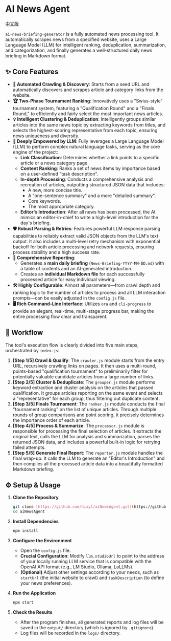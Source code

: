 # AI News Agent

[中文版](./README.md)

`ai-news-briefing-generator` is a fully automated news processing tool. It automatically scrapes news from a specified website, uses a Large Language Model (LLM) for intelligent ranking, deduplication, summarization, and categorization, and finally generates a well-structured daily news briefing in Markdown format.

## ✨ Core Features

- **🤖 Automated Crawling & Discovery**: Starts from a seed URL and automatically discovers and scrapes article and category links from the website.
- **🏆 Two-Phase Tournament Ranking**: Innovatively uses a "Swiss-style" tournament system, featuring a "Qualification Round" and a "Finals Round," to efficiently and fairly select the most important news articles.
- **💡 Intelligent Clustering & Deduplication**: Intelligently groups similar articles into the same news topic by extracting keywords from titles, and selects the highest-scoring representative from each topic, ensuring news uniqueness and diversity.
- **🧠 Deeply Empowered by LLM**: Fully leverages a Large Language Model (LLM) to perform complex natural language tasks, serving as the core engine of the project:
    - **Link Classification**: Determines whether a link points to a specific article or a news category page.
    - **Content Ranking**: Ranks a set of news items by importance based on a user-defined "task description".
    - **In-depth Processing**: Conducts a comprehensive analysis and recreation of articles, outputting structured JSON data that includes:
        - A new, more concise title.
        - A "one-sentence summary" and a more "detailed summary".
        - Core keywords.
        - The most appropriate category.
    - **Editor's Introduction**: After all news has been processed, the AI mimics an editor-in-chief to write a high-level introduction for the day's briefing.
- **🛡️ Robust Parsing & Retries**: Features powerful LLM response parsing capabilities to reliably extract valid JSON objects from the LLM's text output. It also includes a multi-level retry mechanism with exponential backoff for both article processing and network requests, ensuring process stability and a high success rate.
- **📄 Comprehensive Reporting**:
    - Generates a **main daily briefing** (`News-Briefing-YYYY-MM-DD.md`) with a table of contents and an AI-generated introduction.
    - Creates an **individual Markdown file** for each successfully processed article for easy individual viewing.
- **🛠️ Highly Configurable**: Almost all parameters—from crawl depth and ranking logic to the number of articles to process and all LLM interaction prompts—can be easily adjusted in the `config.js` file.
- **🖥️ Rich Command-Line Interface**: Utilizes `ora` and `cli-progress` to provide an elegant, real-time, multi-stage progress bar, making the entire processing flow clear and transparent.

## 🚀 Workflow

The tool's execution flow is clearly divided into five main steps, orchestrated by `index.js`:

1.  **[Step 1/5] Crawl & Qualify**: The `crawler.js` module starts from the entry URL, recursively crawling links on pages. It then uses a multi-round, points-based "qualification tournament" to preliminarily filter for potentially valuable candidate articles from a large number of links.
2.  **[Step 2/5] Cluster & Deduplicate**: The `grouper.js` module performs keyword extraction and cluster analysis on the articles that passed qualification. It groups articles reporting on the same event and selects a "representative" for each group, thus filtering out duplicate content.
3.  **[Step 3/5] Finals Tournament**: The `ranker.js` module conducts the final "tournament ranking" on the list of unique articles. Through multiple rounds of group comparisons and point scoring, it precisely determines the importance order of each article.
4.  **[Step 4/5] Process & Summarize**: The `processor.js` module is responsible for processing the final selection of articles. It extracts the original text, calls the LLM for analysis and summarization, parses the returned JSON data, and includes a powerful built-in logic for retrying failed attempts.
5.  **[Step 5/5] Generate Final Report**: The `reporter.js` module handles the final wrap-up. It calls the LLM to generate an "Editor's Introduction" and then compiles all the processed article data into a beautifully formatted Markdown briefing.

## ⚙️ Setup & Usage

1.  **Clone the Repository**
    ```bash
    git clone [https://github.com/hixyl/aiNewsAgent.git](https://github.com/hixyl/aiNewsAgent.git)
    cd aiNewsAgent
    ```

2.  **Install Dependencies**
    ```bash
    npm install
    ```

3.  **Configure the Environment**
    - Open the `config.js` file.
    - **Crucial Configuration**: Modify `llm.studioUrl` to point to the address of your locally running LLM service that is compatible with the OpenAI API format (e.g., LM Studio, Ollama, LoLLMs).
    - **(Optional)** Adjust other settings according to your needs, such as `startUrl` (the initial website to crawl) and `taskDescription` (to define your news preferences).

4.  **Run the Application**
    ```bash
    npm start
    ```

5.  **Check the Results**
    - After the program finishes, all generated reports and log files will be saved in the `output/` directory (which is ignored by `.gitignore`).
    - Log files will be recorded in the `logs/` directory.